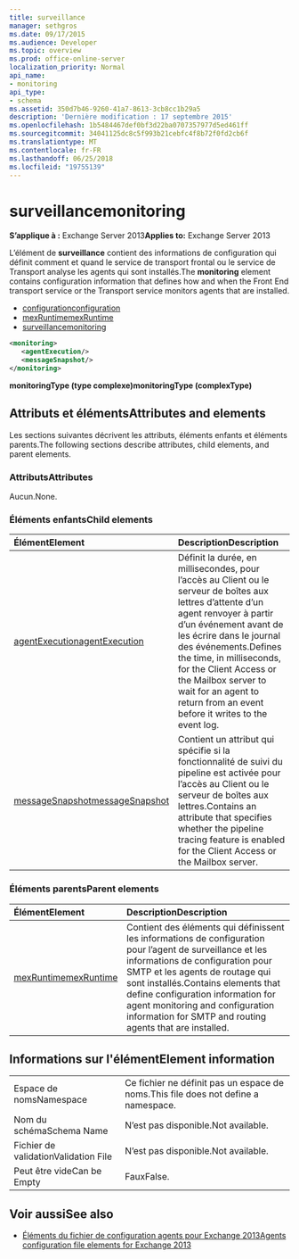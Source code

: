 ```yaml
---
title: surveillance
manager: sethgros
ms.date: 09/17/2015
ms.audience: Developer
ms.topic: overview
ms.prod: office-online-server
localization_priority: Normal
api_name:
- monitoring
api_type:
- schema
ms.assetid: 350d7b46-9260-41a7-8613-3cb8cc1b29a5
description: 'Dernière modification : 17 septembre 2015'
ms.openlocfilehash: 1b5484467def0bf3d22ba0707357977d5ed461ff
ms.sourcegitcommit: 34041125dc8c5f993b21cebfc4f8b72f0fd2cb6f
ms.translationtype: MT
ms.contentlocale: fr-FR
ms.lasthandoff: 06/25/2018
ms.locfileid: "19755139"
---
```

# <a name="monitoring"></a><span data-ttu-id="44b1d-103">surveillance</span><span class="sxs-lookup"><span data-stu-id="44b1d-103">monitoring</span></span>
  
<span data-ttu-id="44b1d-104">**S’applique à :** Exchange Server 2013</span><span class="sxs-lookup"><span data-stu-id="44b1d-104">**Applies to:** Exchange Server 2013</span></span>
  
<span data-ttu-id="44b1d-105">L’élément de **surveillance** contient des informations de configuration qui définit comment et quand le service de transport frontal ou le service de Transport analyse les agents qui sont installés.</span><span class="sxs-lookup"><span data-stu-id="44b1d-105">The **monitoring** element contains configuration information that defines how and when the Front End transport service or the Transport service monitors agents that are installed.</span></span> 
  
- [<span data-ttu-id="44b1d-106">configuration</span><span class="sxs-lookup"><span data-stu-id="44b1d-106">configuration</span></span>](configuration.md)  
- [<span data-ttu-id="44b1d-107">mexRuntime</span><span class="sxs-lookup"><span data-stu-id="44b1d-107">mexRuntime</span></span>](mexruntime.md)  
- [<span data-ttu-id="44b1d-108">surveillance</span><span class="sxs-lookup"><span data-stu-id="44b1d-108">monitoring</span></span>](monitoring.md)
  
```XML
<monitoring>
   <agentExecution/>
   <messageSnapshot/>
</monitoring>
```

<span data-ttu-id="44b1d-109">**monitoringType (type complexe)**</span><span class="sxs-lookup"><span data-stu-id="44b1d-109">**monitoringType (complexType)**</span></span>

## <a name="attributes-and-elements"></a><span data-ttu-id="44b1d-110">Attributs et éléments</span><span class="sxs-lookup"><span data-stu-id="44b1d-110">Attributes and elements</span></span>

<span data-ttu-id="44b1d-111">Les sections suivantes décrivent les attributs, éléments enfants et éléments parents.</span><span class="sxs-lookup"><span data-stu-id="44b1d-111">The following sections describe attributes, child elements, and parent elements.</span></span>
  
### <a name="attributes"></a><span data-ttu-id="44b1d-112">Attributs</span><span class="sxs-lookup"><span data-stu-id="44b1d-112">Attributes</span></span>

<span data-ttu-id="44b1d-113">Aucun.</span><span class="sxs-lookup"><span data-stu-id="44b1d-113">None.</span></span>
  
### <a name="child-elements"></a><span data-ttu-id="44b1d-114">Éléments enfants</span><span class="sxs-lookup"><span data-stu-id="44b1d-114">Child elements</span></span>

|<span data-ttu-id="44b1d-115">**Élément**</span><span class="sxs-lookup"><span data-stu-id="44b1d-115">**Element**</span></span>|<span data-ttu-id="44b1d-116">**Description**</span><span class="sxs-lookup"><span data-stu-id="44b1d-116">**Description**</span></span>|
|:-----|:-----|
|[<span data-ttu-id="44b1d-117">agentExecution</span><span class="sxs-lookup"><span data-stu-id="44b1d-117">agentExecution</span></span>](agentexecution.md) <br/> |<span data-ttu-id="44b1d-118">Définit la durée, en millisecondes, pour l’accès au Client ou le serveur de boîtes aux lettres d’attente d’un agent renvoyer à partir d’un événement avant de les écrire dans le journal des événements.</span><span class="sxs-lookup"><span data-stu-id="44b1d-118">Defines the time, in milliseconds, for the Client Access or the Mailbox server to wait for an agent to return from an event before it writes to the event log.</span></span>  <br/> |
|[<span data-ttu-id="44b1d-119">messageSnapshot</span><span class="sxs-lookup"><span data-stu-id="44b1d-119">messageSnapshot</span></span>](messagesnapshot.md) <br/> |<span data-ttu-id="44b1d-120">Contient un attribut qui spécifie si la fonctionnalité de suivi du pipeline est activée pour l’accès au Client ou le serveur de boîtes aux lettres.</span><span class="sxs-lookup"><span data-stu-id="44b1d-120">Contains an attribute that specifies whether the pipeline tracing feature is enabled for the Client Access or the Mailbox server.</span></span>  <br/> |
   
### <a name="parent-elements"></a><span data-ttu-id="44b1d-121">Éléments parents</span><span class="sxs-lookup"><span data-stu-id="44b1d-121">Parent elements</span></span>

|<span data-ttu-id="44b1d-122">**Élément**</span><span class="sxs-lookup"><span data-stu-id="44b1d-122">**Element**</span></span>|<span data-ttu-id="44b1d-123">**Description**</span><span class="sxs-lookup"><span data-stu-id="44b1d-123">**Description**</span></span>|
|:-----|:-----|
|[<span data-ttu-id="44b1d-124">mexRuntime</span><span class="sxs-lookup"><span data-stu-id="44b1d-124">mexRuntime</span></span>](mexruntime.md) <br/> |<span data-ttu-id="44b1d-125">Contient des éléments qui définissent les informations de configuration pour l’agent de surveillance et les informations de configuration pour SMTP et les agents de routage qui sont installés.</span><span class="sxs-lookup"><span data-stu-id="44b1d-125">Contains elements that define configuration information for agent monitoring and configuration information for SMTP and routing agents that are installed.</span></span>  <br/> |
   
## <a name="element-information"></a><span data-ttu-id="44b1d-126">Informations sur l'élément</span><span class="sxs-lookup"><span data-stu-id="44b1d-126">Element information</span></span>

|||
|:-----|:-----|
|<span data-ttu-id="44b1d-127">Espace de noms</span><span class="sxs-lookup"><span data-stu-id="44b1d-127">Namespace</span></span>  <br/> |<span data-ttu-id="44b1d-128">Ce fichier ne définit pas un espace de noms.</span><span class="sxs-lookup"><span data-stu-id="44b1d-128">This file does not define a namespace.</span></span>  <br/> |
|<span data-ttu-id="44b1d-129">Nom du schéma</span><span class="sxs-lookup"><span data-stu-id="44b1d-129">Schema Name</span></span>  <br/> |<span data-ttu-id="44b1d-130">N’est pas disponible.</span><span class="sxs-lookup"><span data-stu-id="44b1d-130">Not available.</span></span>  <br/> |
|<span data-ttu-id="44b1d-131">Fichier de validation</span><span class="sxs-lookup"><span data-stu-id="44b1d-131">Validation File</span></span>  <br/> |<span data-ttu-id="44b1d-132">N’est pas disponible.</span><span class="sxs-lookup"><span data-stu-id="44b1d-132">Not available.</span></span>  <br/> |
|<span data-ttu-id="44b1d-133">Peut être vide</span><span class="sxs-lookup"><span data-stu-id="44b1d-133">Can be Empty</span></span>  <br/> |<span data-ttu-id="44b1d-134">Faux</span><span class="sxs-lookup"><span data-stu-id="44b1d-134">False.</span></span>  <br/> |
   
## <a name="see-also"></a><span data-ttu-id="44b1d-135">Voir aussi</span><span class="sxs-lookup"><span data-stu-id="44b1d-135">See also</span></span>

- [<span data-ttu-id="44b1d-136">Éléments du fichier de configuration agents pour Exchange 2013</span><span class="sxs-lookup"><span data-stu-id="44b1d-136">Agents configuration file elements for Exchange 2013</span></span>](agents-configuration-file-elements-for-exchange-2013.md)

